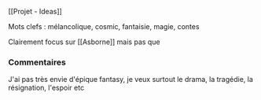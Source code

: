 [[Projet - Ideas]]

Mots clefs :
mélancolique, cosmic, fantaisie, magie, contes

Clairement focus sur [[Asborne]] mais pas que
### Commentaires
J'ai pas très envie d'épique fantasy, je veux surtout le drama, la tragédie, la résignation, l'espoir etc